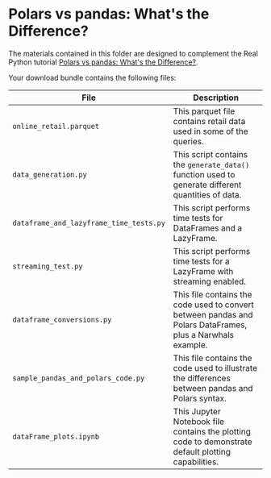 # Polars vs pandas: What's the Difference?

The materials contained in this folder are designed to complement the Real Python tutorial [Polars vs pandas: What's the Difference?](https://realpython.com/polars-vs-pandas/).

Your download bundle contains the following files:

| File                                    | Description                                                                                                |
|-----------------------------------------|------------------------------------------------------------------------------------------------------------|
| `online_retail.parquet`                 | This parquet file contains retail data used in some of the queries.                                        |
| `data_generation.py`                    | This script contains the `generate_data()` function used to generate different quantities of data.         |
| `dataframe_and_lazyframe_time_tests.py` | This script performs time tests for DataFrames and a LazyFrame.                                            |
| `streaming_test.py`                     | This script performs time tests for a LazyFrame with streaming enabled.                                    |
| `dataframe_conversions.py`              | This file contains the code used to convert between pandas and Polars DataFrames, plus a Narwhals example. |
| `sample_pandas_and_polars_code.py`      | This file contains the code used to illustrate the differences between pandas and Polars syntax.           |
| `dataFrame_plots.ipynb`                 | This Jupyter Notebook file contains the plotting code to demonstrate default plotting capabilities.        |
